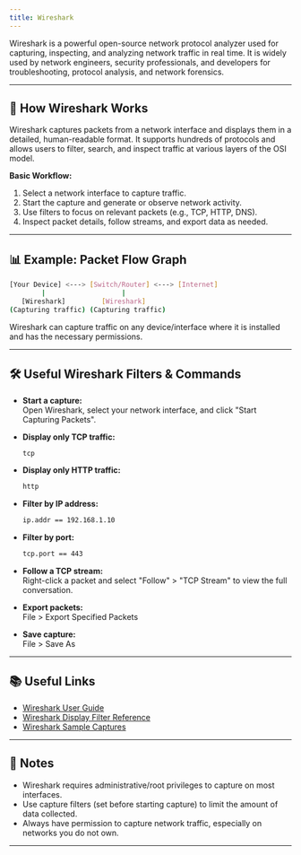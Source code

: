 ```yaml
---
title: Wireshark
---
```


Wireshark is a powerful open-source network protocol analyzer used for capturing, inspecting, and analyzing network traffic in real time. It is widely used by network engineers, security professionals, and developers for troubleshooting, protocol analysis, and network forensics.

---

## 🌟 How Wireshark Works

Wireshark captures packets from a network interface and displays them in a detailed, human-readable format. It supports hundreds of protocols and allows users to filter, search, and inspect traffic at various layers of the OSI model.

**Basic Workflow:**

1. Select a network interface to capture traffic.
2. Start the capture and generate or observe network activity.
3. Use filters to focus on relevant packets (e.g., TCP, HTTP, DNS).
4. Inspect packet details, follow streams, and export data as needed.

---

## 📊 Example: Packet Flow Graph

```sh
[Your Device] <---> [Switch/Router] <---> [Internet]
        |                   |
   [Wireshark]         [Wireshark]
(Capturing traffic) (Capturing traffic)
```

Wireshark can capture traffic on any device/interface where it is installed and has the necessary permissions.

---

## 🛠️ Useful Wireshark Filters & Commands

- **Start a capture:**  
  Open Wireshark, select your network interface, and click "Start Capturing Packets".

- **Display only TCP traffic:**  

  ```sh
  tcp
  ```

- **Display only HTTP traffic:**  

  ```sh
  http
  ```

- **Filter by IP address:**  

  ```sh
  ip.addr == 192.168.1.10
  ```

- **Filter by port:**  

  ```sh
  tcp.port == 443
  ```

- **Follow a TCP stream:**  
  Right-click a packet and select "Follow" > "TCP Stream" to view the full conversation.

- **Export packets:**  
  File > Export Specified Packets

- **Save capture:**  
  File > Save As

---

## 📚 Useful Links

- [Wireshark User Guide](https://www.wireshark.org/docs/wsug_html_chunked/)
- [Wireshark Display Filter Reference](https://wiki.wireshark.org/DisplayFilters)
- [Wireshark Sample Captures](https://wiki.wireshark.org/SampleCaptures)

---

## 📝 Notes

- Wireshark requires administrative/root privileges to capture on most interfaces.
- Use capture filters (set before starting capture) to limit the amount of data collected.
- Always have permission to capture network traffic, especially on networks you do not own.

---
